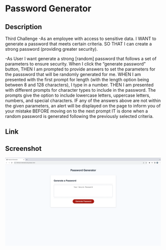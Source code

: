 # Password Generator

## Description
Third Challenge
-As an employee with access to sensitive data.
I WANT to generate a password that meets certain criteria.
SO THAT I can create a strong password (providing greater security).


-As User I want generate a strong [random] password that follows a set of parameters to ensure security.
When I click the “generate password” button,
THEN I am prompted to provide answers to set the parameters for the passsword that will be randomly generated for me. 
WHEN I am presented with the first prompt for length (with the length option being between 8 and 128 characters), I type in a number.
THEN I am presented with different prompts for character types to include in the password. The prompts give the option to include lowercase letters, uppercase letters, numbers, and special characters.
IF any of the answers above are not within the given parameters, an alert will be displayed on the page to inform you of your mistake BEFORE moving on to the next prompt
IT is done when a random password is generated following the previously selected criteria. 

## Link

## Screenshot
![](ScreenshotPasswordGenerator.png)

